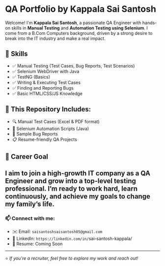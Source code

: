 # QA Portfolio by Kappala Sai Santosh

Welcome! I'm **Kappala Sai Santosh**, a passionate QA Engineer with hands-on skills in **Manual Testing** and **Automation Testing using Selenium**. I come from a B.Com Computers background, driven by a strong desire to break into the IT industry and make a real impact.
## 💼 Skills
* ✅ Manual Testing (Test Cases, Bug Reports, Test Scenarios)
* ✅ Selenium WebDriver with Java
* ✅ TestNG (Basics)
* ✅ Writing & Executing Test Cases
* ✅ Finding and Reporting Bugs
* ✅ Basic HTML/CSS/JS Knowledge
## 📂 This Repository Includes:
* 🔍 Manual Test Cases (Excel & PDF format)
* 🤖 Selenium Automation Scripts (Java)
* 📝 Sample Bug Reports
* 📋 Resume-friendly QA Projects
## 🎯 Career Goal
I aim to join a high-growth IT company as a **QA Engineer** and grow into a top-level testing professional. I’m ready to work hard, learn continuously, and achieve my goals to change my family’s life.
---
### 📫 Connect with me:
* ✉️ Email: `saisantoshsaisantosh05@gmail.com`
* 💼 LinkedIn: `https://linkedin.com/in/`sai-santosh-kappala/
* 📁 Resume: Coming Soon
---
⭐ *If you're a recruiter, feel free to explore my work and reach out!*
